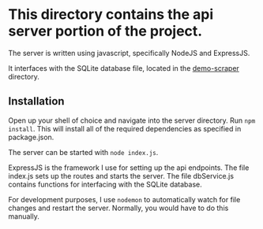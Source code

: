 # This directory contains the api server portion of the project.

The server is written using javascript, specifically NodeJS and ExpressJS.

It interfaces with the SQLite database file, located in the [demo-scraper](../demo-scraper) directory.


## Installation

Open up your shell of choice and navigate into the server directory.
Run `npm install`. This will install all of the required dependencies as specified in package.json.

The server can be started with `node index.js`.

ExpressJS is the framework I use for setting up the api endpoints.
The file index.js sets up the routes and starts the server.
The file dbService.js contains functions for interfacing with the SQLite database.

For development purposes, I use `nodemon` to automatically watch for file changes and restart the server. Normally, you would have to do this manually.
